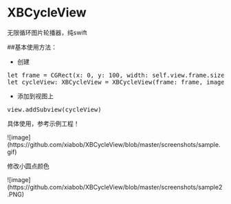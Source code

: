 # XBCycleView
无限循环图片轮播器，纯swift

##基本使用方法：
* 创建

<pre>
let frame = CGRect(x: 0, y: 100, width: self.view.frame.size.width, height: 180)
let cycleView: XBCycleView = XBCycleView(frame: frame, imageUrlStringArray: urls)
</pre>

* 添加到视图上

<pre>
view.addSubview(cycleView)
</pre>

<p>具体使用，参考示例工程！</p>
![image](https://github.com/xiabob/XBCycleView/blob/master/screenshots/sample.gif)
<p>修改小圆点颜色</p>
![image](https://github.com/xiabob/XBCycleView/blob/master/screenshots/sample2.PNG)
